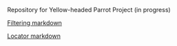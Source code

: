 Repository for Yellow-headed Parrot Project (in progress)

[Filtering markdown](https://brendarramirez.github.io/yellow_headed_parrot/oratrix_snp_filtering.html)

[Locator markdown](https://brendarramirez.github.io/yellow_headed_parrot/amazona_oratrix_locator.html)
